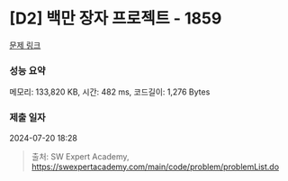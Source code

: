# [D2] 백만 장자 프로젝트 - 1859 

[문제 링크](https://swexpertacademy.com/main/code/problem/problemDetail.do?contestProbId=AV5LrsUaDxcDFAXc) 

### 성능 요약

메모리: 133,820 KB, 시간: 482 ms, 코드길이: 1,276 Bytes

### 제출 일자

2024-07-20 18:28



> 출처: SW Expert Academy, https://swexpertacademy.com/main/code/problem/problemList.do